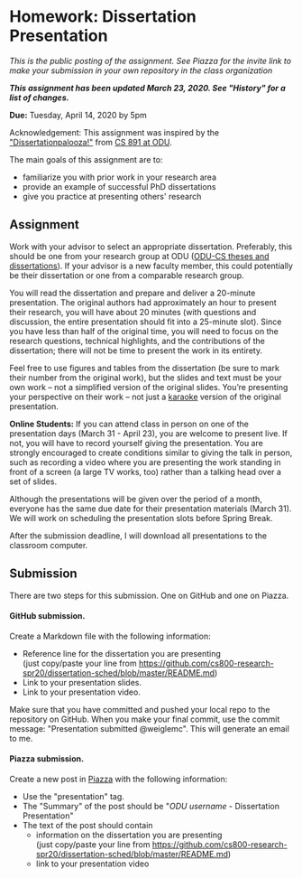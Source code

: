 # Homework: Dissertation Presentation

*This is the public posting of the assignment. See Piazza for the invite link to make your submission in your own repository in the class organization*

***This assignment has been updated March 23, 2020.  See "History" for a list of changes.***

**Due:** Tuesday, April 14, 2020 by 5pm

Acknowledgement: This assignment was inspired by the ["Dissertationpalooza!"](https://phonedude.github.io/cs891-f17/dissertationpalooza.html) from [CS 891 at ODU](https://phonedude.github.io/cs891-f17/).

The main goals of this assignment are to:
* familiarize you with prior work in your research area
* provide an example of successful PhD dissertations
* give you practice at presenting others' research

## Assignment

Work with your advisor to select an appropriate dissertation. Preferably, this should be one from your research group at ODU ([ODU-CS theses and dissertations](https://digitalcommons.odu.edu/computerscience_etds/)). If your advisor is a new faculty member, this could potentially be their dissertation or one from a comparable research group.

You will read the dissertation and prepare and deliver a 20-minute presentation. The original authors had approximately an hour to present their research, you will have about 20 minutes (with questions and discussion, the entire presentation should fit into a 25-minute slot). Since you have less than half of the original time, you will need to focus on the research questions, technical highlights, and the contributions of the dissertation; there will not be time to present the work in its entirety.

Feel free to use figures and tables from the dissertation (be sure to mark their number from the original work), but the slides and text must be your own work – not a simplified version of the original slides. You’re presenting your perspective on their work – not just a [karaoke](https://en.wikipedia.org/wiki/Karaoke) version of the original presentation.

**Online Students:** If you can attend class in person on one of the presentation days (March 31 - April 23), you are welcome to present live. If not, you will have to record yourself giving the presentation. You are strongly encouraged to create conditions similar to giving the talk in person, such as recording a video where you are presenting the work standing in front of a screen (a large TV works, too) rather than a talking head over a set of slides. 

Although the presentations will be given over the period of a month, everyone has the same due date for their presentation materials (March 31). We will work on scheduling the presentation slots before Spring Break.

After the submission deadline, I will download all presentations to the classroom computer.

## Submission
There are two steps for this submission.  One on GitHub and one on Piazza.

#### GitHub submission.

Create a Markdown file with the following information:
* Reference line for the dissertation you are presenting<br/>
(just copy/paste your line from https://github.com/cs800-research-spr20/dissertation-sched/blob/master/README.md) <br/>
* Link to your presentation slides.
* Link to your presentation video.

Make sure that you have committed and pushed your local repo to the repository on GitHub.  When you make your final commit, use the commit message: "Presentation submitted @weiglemc". This will generate an email to me.

#### Piazza submission.

Create a new post in [Piazza](https://piazza.com/class/k41ifudwv3164t) with the following information:
* Use the "presentation" tag.
* The "Summary" of the post should be "*ODU username* - Dissertation Presentation"
* The text of the post should contain
    * information on the dissertation you are presenting<br/>
  (just copy/paste your line from https://github.com/cs800-research-spr20/dissertation-sched/blob/master/README.md) 
    * link to your presentation video
